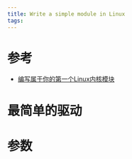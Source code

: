 ```yaml
---
title: Write a simple module in Linux
tags:
---
```


# 参考
* [编写属于你的第一个Linux内核模块](http://blog.jobbole.com/72115/)

# 最简单的驱动


# 参数
